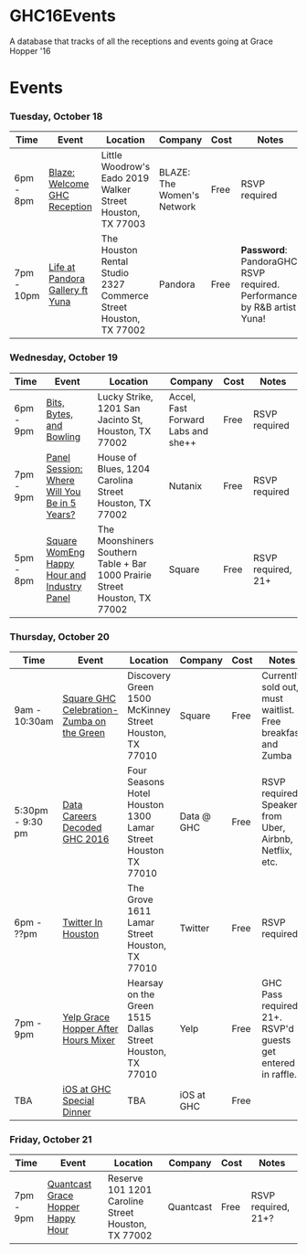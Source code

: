 # GHC16Events
A database that tracks of all the receptions and events going at Grace Hopper '16

# Events

### Tuesday, October 18
| Time              | Event         | Location | Company  | Cost | Notes |
| ----------------- |-------------  | ---------| ---------| -----| -----|
| 6pm - 8pm | [Blaze: Welcome GHC Reception](https://www.eventbrite.com/e/welcome-ghc-reception-tickets-27400053297?utm-medium=discovery&utm-campaign=social&utm-content=attendeeshare&aff=esfb&utm-source=fb&utm-term=listing) | Little Woodrow's Eado 2019 Walker Street Houston, TX 77003 | BLAZE: The Women's Network | Free | RSVP required
| 7pm - 10pm | [Life at Pandora Gallery ft Yuna](https://lifeatpandoragallery.splashthat.com/?gz=5ca4c04d8dcf77c5e9ebe4ce6c173d30&pp=1) | The Houston Rental Studio 2327 Commerce Street Houston, TX 77002 | Pandora | Free | **Password**: PandoraGHC. RSVP required. Performance by R&B artist Yuna!


### Wednesday, October 19
| Time              | Event         | Location | Company  | Cost | Notes |
| ----------------- |-------------  | ---------| ---------| -----| -----|
| 6pm - 9pm | [Bits, Bytes, and Bowling](https://www.eventbrite.com/e/bits-bytes-bowling-tickets-27948304130) | Lucky Strike, 1201 San Jacinto St, Houston, TX 77002 | Accel, Fast Forward Labs and she++ | Free | RSVP required
| 7pm - 9pm | [Panel Session: Where Will You Be in 5 Years?](https://www.eventbrite.com/e/panel-session-where-will-you-be-in-5-years-tickets-27957517688) | House of Blues, 1204 Carolina Street Houston, TX 77002 | Nutanix | Free | RSVP required
| 5pm - 8pm | [Square WomEng Happy Hour and Industry Panel](https://www.eventbrite.com/e/square-womeng-happy-hour-and-industry-panel-tickets-27862137403) | The Moonshiners Southern Table + Bar 1000 Prairie Street Houston, TX 77002 | Square | Free | RSVP required, 21+

### Thursday, October 20
| Time              | Event         | Location | Company  | Cost | Notes |
| ----------------- |-------------  | ---------| ---------| -----| -----|
| 9am - 10:30am | [Square GHC Celebration- Zumba on the Green](https://www.eventbrite.com/e/square-ghc-celebration-zumba-on-the-green-tickets-27861723164#tickets) | Discovery Green 1500 McKinney Street Houston, TX 77010 | Square | Free | Currently sold out, must waitlist. Free breakfast and Zumba
| 5:30pm - 9:30 pm | [Data Careers Decoded GHC 2016](https://dataghc.splashthat.com/) | Four Seasons Hotel Houston 1300 Lamar Street Houston TX 77010 | Data @ GHC | Free | RSVP required. Speakers from Uber, Airbnb, Netflix, etc.
| 6pm - ??pm | [Twitter In Houston](https://twitterinhouston.splashthat.com/) | The Grove 1611 Lamar Street Houston, TX 77010 | Twitter | Free | RSVP required
| 7pm - 9pm | [Yelp Grace Hopper After Hours Mixer](https://www.eventbrite.com/e/yelp-grace-hopper-after-hours-2016-mixer-tickets-27742725238) | Hearsay on the Green 1515 Dallas Street Houston, TX 77010 | Yelp | Free | GHC Pass required, 21+. RSVP'd guests get entered in raffle.
| TBA | [iOS at GHC Special Dinner](https://docs.google.com/forms/d/e/1FAIpQLSdiHlPzXPeUL3goAFcY8jT_t6tcyHrhCX_l6F7jpKosYR3LHw/viewform?c=0&w=1) | TBA | iOS at GHC | Free | 


### Friday, October 21
| Time              | Event         | Location | Company  | Cost | Notes |
| ----------------- |-------------  | ---------| ---------| -----| -----|
| 7pm - 9pm | [Quantcast Grace Hopper Happy Hour](https://www.eventbrite.com/e/quantcast-grace-hopper-happy-hour-tickets-27758824391) | Reserve 101 1201 Caroline Street Houston, TX 77002 | Quantcast | Free | RSVP required, 21+?

